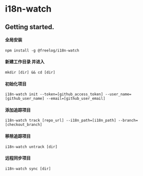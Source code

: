 # i18n-watch

## Getting started.

#### 全局安装
```shell script
npm install -g @freelog/i18n-watch
```

#### 新建工作目录 并进入
```shell script
mkdir [dir] && cd [dir]
```

#### 初始化项目
```shell script
i18n-watch init --token=[github_access_token] --user_name=[github_user_name] --email=[github_user_email]
```

#### 添加追踪项目
```shell script
i18n-watch track [repo_url] --i18n_path=[i18n_path] --branch=[checkout_branch]
```

#### 移除追踪项目
```shell script
i18n-watch untrack [dir]
```

#### 远程同步项目
```shell script
i18n-watch sync [dir]
```
